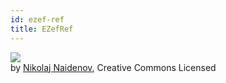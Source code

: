```yaml
---
id: ezef-ref
title: EZefRef
---
```


  
![](de3b7049664e1e15e524b97fcc80381628f266b099074a658bbc76b45a2b2b27.png)  
by [Nikolaj Naidenov](https://commons.wikimedia.org/wiki/File:Nikolaj_Naidenov2.jpg), Creative Commons Licensed  
  
  
